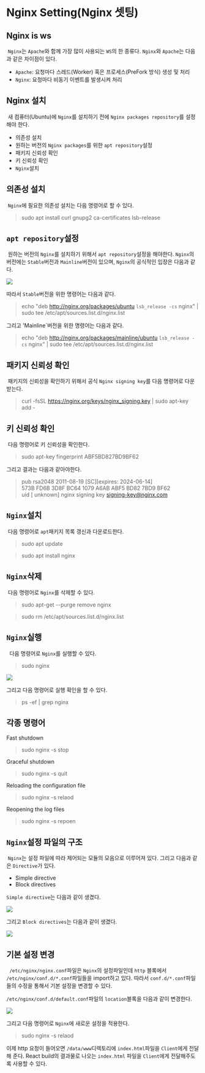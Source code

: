 # Nginx Setting(Nginx 셋팅)

## Nginx is ws

&nbsp;`Nginx`는 `Apache`와 함께 가장 많이 사용되는 `WS`의 한 종류다. `Nginx`와 `Apache`는 다음과 같은 차이점이 있다.

- `Apache`: 요청마다 스레드(Worker) 혹은 프로세스(PreFork 방식) 생성 및 처리
- `Nginx`: 요청마다 비동기 이벤트를 발생시켜 처리

## Nginx 설치

&nbsp;새 컴퓨터(Ubuntu)에 `Nginx`를 설치하기 전에 `Nginx packages repository`를 설정해야 한다.

- 의존성 설치
- 원하는 버전의 `Nginx packages`를 위한 `apt repository`설정
- 패키지 신뢰성 확인
- 키 신뢰성 확인
- `Nginx`설치

## 의존성 설치

&nbsp;`Nginx`에 필요한 의존성 설치는 다음 명령어로 할 수 있다.

> sudo apt install curl gnupg2 ca-certificates lsb-release

## `apt repository`설정

&nbsp;원하는 버전의 `Nginx`를 설치하기 위해서 `apt repository`설정을 해야한다. `Nginx`의 버전에는 `Stable`버전과 `Mainline`버전이 있으며, `Nginx`의 공식적인 입장은 다음과 같다.

<img src="https://user-images.githubusercontent.com/22635168/83970923-53957d00-a913-11ea-808f-1d1c45556e1b.png">

따라서 `Stable`버전을 위한 명령어는 다음과 같다.

> echo "deb http://nginx.org/packages/ubuntu `lsb_release -cs` nginx" | sudo tee /etc/apt/sources.list.d/nginx.list

그리고 'Mainline`버전을 위한 명령어는 다음과 같다.

> echo "deb http://nginx.org/packages/mainline/ubuntu `lsb_release -cs` nginx" | sudo tee /etc/apt/sources.list.d/nginx.list

## 패키지 신뢰성 확인

&nbsp;패키지의 신뢰성을 확인하기 위해서 공식 `Nginx signing key`를 다음 명령어로 다운받는다.

> curl -fsSL https://nginx.org/keys/nginx_signing.key | sudo apt-key add -

## 키 신뢰성 확인

&nbsp;다음 명령어로 키 신뢰성을 확인한다.

> sudo apt-key fingerprint ABF5BD827BD9BF62

그리고 결과는 다음과 같아야한다.

> pub rsa2048 2011-08-19 [SC][expires: 2024-06-14]<br/>
> 573B FD6B 3D8F BC64 1079 A6AB ABF5 BD82 7BD9 BF62<br/>
> uid [ unknown] nginx signing key <signing-key@nginx.com>

## `Nginx`설치

&nbsp;다음 명령어로 `apt`패키지 목록 갱신과 다운로드한다.

> sudo apt update

> sudo apt install nginx

## `Nginx`삭제

&nbsp;다음 명령어로 `Nginx`를 삭제할 수 있다.

> sudo apt-get --purge remove nginx

> sudo rm /etc/apt/sources.list.d/nginx.list

## `Nginx`실행

&nbsp; 다음 명령어로 `Nginx`를 실행할 수 있다.

> sudo nginx

<img src="https://user-images.githubusercontent.com/22635168/83971242-5d1fe480-a915-11ea-83f8-a0ff51696e8a.png">

그리고 다음 명령어로 실행 확인을 할 수 있다.

> ps -ef | grep nginx

## 각종 명령어

Fast shutdown

> sudo nginx -s stop

Graceful shutdown

> sudo nginx -s quit

Reloading the configuration file

> sudo nginx -s relaod

Reopening the log files

> sudo nginx -s repoen

## `Nginx`설정 파일의 구조

&nbsp;`Nginx`는 설정 파일에 따라 제어되는 모듈의 모음으로 이루어져 있다. 그리고 다음과 같은 `Directive`가 있다.

- Simple directive
- Block directives

`Simple directive`는 다음과 같이 생겼다.

<img src="https://user-images.githubusercontent.com/22635168/83971849-4af37580-a918-11ea-8bb3-a73f9c1b723d.png">

그리고 `Block directives`는 다음과 같이 생겼다.

<img src="https://user-images.githubusercontent.com/22635168/83971896-78402380-a918-11ea-9cff-22d5705fa905.png">

## 기본 설정 변경

&nbsp; `/etc/nginx/nginx.conf`파일은 `Nginx`의 설정파일인데 `http` 블록에서 `/etc/nginx/conf.d/*.conf`파일들을 import하고 있다. 따라서 `conf.d/*.conf`파일들의 수정을 통해서 기본 설정을 변경할 수 있다.

`/etc/nginx/conf.d/default.conf`파일의 `location`블록을 다음과 같이 변경한다.

<img src="https://user-images.githubusercontent.com/22635168/83972080-4b404080-a919-11ea-9b80-64708abd7466.png">

그리고 다음 명령어로 `Nginx`에 새로운 설정을 적용한다.

> sudo nginx -s relaod

이제 http 요청이 들어오면 `/data/www`디렉토리에 `index.html`파일을 `Client`에게 전달해 준다. React build의 결과물로 나오는 `index.html` 파일을 `Client`에게 전달해주도록 사용할 수 있다.
